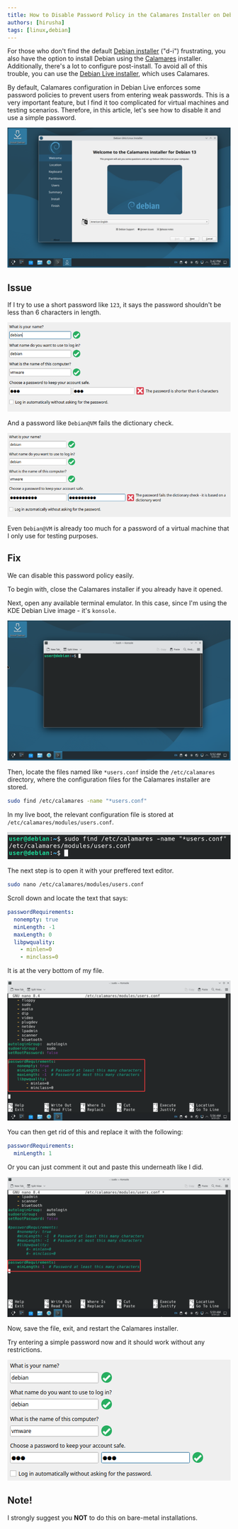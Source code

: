 ```yaml
---
title: How to Disable Password Policy in the Calamares Installer on Debian Live
authors: [hirusha]
tags: [linux,debian]
---
```


For those who don't find the default [Debian installer](https://www.debian.org/devel/debian-installer/) ("d-i") frustrating, you also have the option to install Debian using the [Calamares](https://calamares.io/) installer. Additionally, there's a lot to configure post-install. To avoid all of this trouble, you can use the [Debian Live installer](https://www.debian.org/CD/live/), which uses Calamares.

By default, Calamares configuration in Debian Live enforces some password policies to prevent users from entering weak passwords. This is a very important feature, but I find it too complicated for virtual machines and testing scenarios. Therefore, in this article, let's see how to disable it and use a simple password.

![alt text](image.png)

<!--truncate-->

## Issue

If I try to use a short password like `123`, it says the password shouldn't be less than 6 characters in length.

![alt text](image-1.png)

And a password like `Debian@VM` fails the dictionary check.

![alt text](image-2.png)

Even `Debian@VM` is already too much for a password of a virtual machine that I only use for testing purposes.

## Fix

We can disable this password policy easily.

To begin with, close the Calamares installer if you already have it opened.

Next, open any available terminal emulator. In this case, since I'm using the KDE Debian Live image - it's `konsole`.

![alt text](image-3.png)

Then, locate the files named like `*users.conf` inside the `/etc/calamares` directory, where the configuration files for the Calamares installer are stored.

```bash
sudo find /etc/calamares -name "*users.conf"
```

In my live boot, the relevant configuration file is stored at `/etc/calamares/modules/users.conf`.

![alt text](image-4.png)

The next step is to open it with your preffered text editor.

```bash
sudo nano /etc/calamares/modules/users.conf
```

Scroll down and locate the text that says:

```yaml
passwordRequirements:
  nonempty: true
  minLength: -1
  maxLength: 0
  libpwquality:
    - minlen=0
    - minclass=0
```

It is at the very bottom of my file.

![alt text](image-5.png)

You can then get rid of this and replace it with the following:

```yaml
passwordRequirements:
  minLength: 1
```

Or you can just comment it out and paste this underneath like I did.

![alt text](image-6.png)

Now, save the file, exit, and restart the Calamares installer.

Try entering a simple password now and it should work without any restrictions.

![alt text](image-7.png)

## Note!

I strongly suggest you **NOT** to do this on bare-metal installations.
